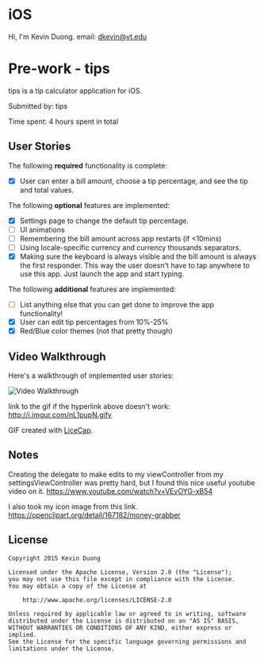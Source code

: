 # iOS
Hi, I'm Kevin Duong.
email: dkevin@vt.edu

# Pre-work - tips

tips is a tip calculator application for iOS.

Submitted by: tips

Time spent: 4 hours spent in total

## User Stories

The following **required** functionality is complete:
* [X] User can enter a bill amount, choose a tip percentage, and see the tip and total values.

The following **optional** features are implemented:
* [X] Settings page to change the default tip percentage.
* [ ] UI animations
* [ ] Remembering the bill amount across app restarts (if <10mins)
* [ ] Using locale-specific currency and currency thousands separators.
* [X] Making sure the keyboard is always visible and the bill amount is always the first responder. This way the user doesn't have to tap anywhere to use this app. Just launch the app and start typing.

The following **additional** features are implemented:

- [ ] List anything else that you can get done to improve the app functionality!
- [X] User can edit tip percentages from 10%-25%
- [X] Red/Blue color themes (not that pretty though)

## Video Walkthrough 

Here's a walkthrough of implemented user stories:

<img src='http://i.imgur.com/nL1pupN.gifv' title='Video Walkthrough' width='' alt='Video Walkthrough' />

link to the gif if the hyperlink above doesn't work:
http://i.imgur.com/nL1pupN.gifv

GIF created with [LiceCap](http://www.cockos.com/licecap/).

## Notes

Creating the delegate to make edits to my viewController from my settingsViewController was pretty hard, but I found this nice useful youtube video on it. https://www.youtube.com/watch?v=VEvOYG-xB54

I also took my icon image from this link. https://openclipart.org/detail/167182/money-grabber

## License

    Copyright 2015 Kevin Duong

    Licensed under the Apache License, Version 2.0 (the "License");
    you may not use this file except in compliance with the License.
    You may obtain a copy of the License at

        http://www.apache.org/licenses/LICENSE-2.0

    Unless required by applicable law or agreed to in writing, software
    distributed under the License is distributed on an "AS IS" BASIS,
    WITHOUT WARRANTIES OR CONDITIONS OF ANY KIND, either express or implied.
    See the License for the specific language governing permissions and
    limitations under the License.

